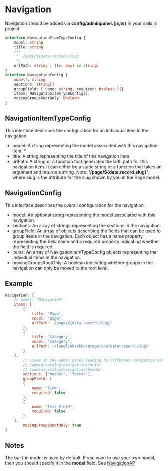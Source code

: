# Navigation

Navigation should be added via **config/adminpanel.{js,ts}** in your sails js project

```typescript
interface NavigationItemTypeConfig {
	model: string
	title: string
	/**
	 *  /page/${data.record.slug}
	 */
	urlPath: string | ((v: any) => string)
}
interface NavigationConfig {
	model?: string
	sections: string[]
	groupField: { name: string, required: boolean }[]
	items: NavigationItemTypeConfig[],
	movingGroupsRootOnly: boolean
}
``````

## NavigationItemTypeConfig

This interface describes the configuration for an individual item in the navigation.

- model: A string representing the model associated with this navigation item. [*](#notes)
- title: A string representing the title of this navigation item.
- urlPath: A string or a function that generates the URL path for this navigation item. It can either be a static string or a function that takes an argument and returns a string. Note: **'/page/${data.record.slug}'**, where slug is the attribute for the slug shown by you in the Page model.

## NavigationConfig

This interface describes the overall configuration for the navigation.

- model: An optional string representing the model associated with this navigation.
- sections: An array of strings representing the sections in the navigation.
- groupField: An array of objects describing the fields that can be used to group items in the navigation. Each object has a name property representing the field name and a required property indicating whether the field is required.
- items: An array of NavigationItemTypeConfig objects representing the individual items in the navigation.
- movingGroupsRootOnly: A boolean indicating whether groups in the navigation can only be moved to the root level.

## Example

```javascript
navigation: {
	// model: "Navigation",
	items: [
		{
			title: 'Page',
			model: "page",
			urlPath: '/page/${data.record.slug}'
		},
		{
			title: 'Category',
			model: "category",
			urlPath: '/longlinkkkkk/category/${data.record.slug}'
		}
	],
		// Links in the admin panel leading to different navigation data (for example: header, footer) should end the same way as you specify in the array
		// /admin/catalog/navigation/footer
		// /admin/catalog/navigation/header
		sections: ['header', 'footer'],
		groupField: [
		{
			name: 'link',
			required: false
		},
		{
			name: "Test Field",
			required: false
		}
	],
		movingGroupsRootOnly: true
}
``````

## Notes

The built-in model is used by default. If you want to use your own model, then you should specify it in the **model** field. See [NavigationAP](../models/NavigationAP.ts)
